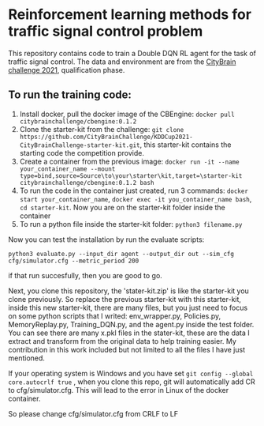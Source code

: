# Reinforcement learning methods for traffic signal control problem

This repository contains code to train a Double DQN RL agent for the task of traffic signal control. The data and environment are from the 
[CityBrain challenge 2021](https://kddcup2021-citybrainchallenge.readthedocs.io/en/final-phase/try-it-yourself.html), qualification phase.

## To run the training code:
1. Install docker, pull the docker image of the CBEngine: `docker pull citybrainchallenge/cbengine:0.1.2`
2. Clone the starter-kit from the challenge: `git clone https://github.com/CityBrainChallenge/KDDCup2021-CityBrainChallenge-starter-kit.git`, this starter-kit contains the starting code the competition provide.
3. Create a container from the previous image: `docker run -it --name your_container_name --mount type=bind,source=Source\to\your\starter\kit,target=\starter-kit citybrainchallenge/cbengine:0.1.2 bash`
4. To run the code in the container just created, run 3 commands: `docker start your_container_name`, `docker exec -it you_container_name bash`, `cd starter-kit`. Now you are on the starter-kit folder inside the container
5. To run a python file inside the starter-kit folder: `python3 filename.py`

Now you can test the installation by run the evaluate scripts:

`python3 evaluate.py --input_dir agent --output_dir out --sim_cfg cfg/simulator.cfg --metric_period 200`

if that run succesfully, then you are good to go.

Next, you clone this repository, the 'stater-kit.zip' is like the starter-kit you clone previously. So replace the previous starter-kit with this starter-kit, inside this new starter-kit, there are many files, but you just need to focus on some python scripts that I writed: env_wrapper.py, Policies.py, MemoryReplay.py, Training_DQN.py, and the agent.py inside the test folder. You can see there are many x.pkl files in the stater-kit, these are the data I extract and transform from the original data to help training easier.
My contribution in this work included but not limited to all the files I have just mentioned.


If your operating system is Windows and you have set `git config --global core.autocrlf true` , when you clone this repo, git will automatically add CR to cfg/simulator.cfg. This will lead to the error in Linux of the docker container.

So please change cfg/simulator.cfg from CRLF to LF
